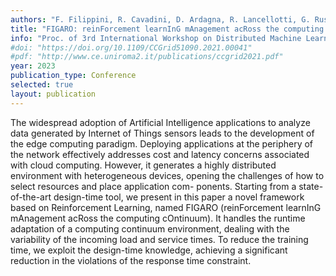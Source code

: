 ```yaml
---
authors: "F. Filippini, R. Cavadini, D. Ardagna, R. Lancellotti, G. Russo Russo, V. Cardellini, F. Lo Presti"
title: "FIGARO: reinForcement learnInG mAnagement acRoss the computing cOntinuum"
info: "Proc. of 3rd International Workshop on Distributed Machine Learning for the Intelligent Computing Continuum (DML-ICC 2023)"
#doi: "https://doi.org/10.1109/CCGrid51090.2021.00041"
#pdf: "http://www.ce.uniroma2.it/publications/ccgrid2021.pdf"
year: 2023
publication_type: Conference
selected: true
layout: publication
---
```

The widespread adoption of Artificial Intelligence applications to analyze data generated by Internet of Things sensors
leads to the development of the edge computing paradigm.
Deploying applications at the periphery of the network effectively addresses cost and latency concerns associated with
cloud computing. However, it generates a highly distributed
environment with heterogeneous devices, opening the challenges of how to select resources and place application com-
ponents. Starting from a state-of-the-art design-time tool, we
present in this paper a novel framework based on Reinforcement Learning, named FIGARO (reinForcement learnInG
mAnagement acRoss the computing cOntinuum). It handles
the runtime adaptation of a computing continuum environment, dealing with the variability of the incoming load and
service times. To reduce the training time, we exploit the
design-time knowledge, achieving a significant reduction in
the violations of the response time constraint.
